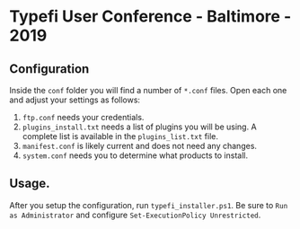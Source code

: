 # Typefi User Conference - Baltimore - 2019

## Configuration

Inside the `conf` folder you will find a number of `*.conf` files.  Open each one and adjust your settings as follows:

1. `ftp.conf` needs your credentials.
2. `plugins_install.txt` needs a list of plugins you will be using. A complete list is available in the `plugins_list.txt` file.
3. `manifest.conf` is likely current and does not need any changes.
4. `system.conf` needs you to determine what products to install.

## Usage.

After you setup the configuration, run `typefi_installer.ps1`.  Be sure to `Run as Administrator` and configure `Set-ExecutionPolicy Unrestricted`. 


